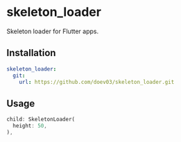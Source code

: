 # skeleton_loader

Skeleton loader for Flutter apps.

## Installation

```yaml
skeleton_loader:
  git:
    url: https://github.com/doev03/skeleton_loader.git
```

## Usage

```dart
child: SkeletonLoader(
  height: 50,
),
```

